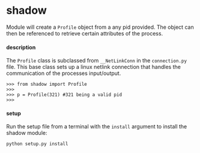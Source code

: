 shadow
======

Module will create a `Profile` object from a any pid provided.  The object can
then be referenced to retrieve certain attributes of the process.

#### description

The `Profile` class is subclassed from `__NetLinkConn` in the `connection.py` 
file. This base class sets up a linux netlink connection that handles the 
communication of the processes input/output.

    >>> from shadow import Profile
    >>>
    >>> p = Profile(321) #321 being a valid pid
    >>>

#### setup

Run the setup file from a terminal with the `install` argument to install the 
shadow module:

    python setup.py install

